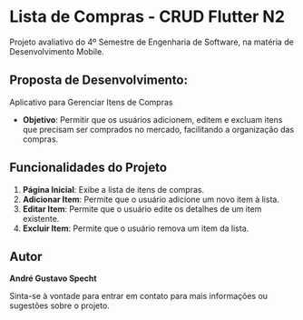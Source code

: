 # Lista de Compras - CRUD Flutter N2
Projeto avaliativo do 4º Semestre de Engenharia de Software, na matéria de Desenvolvimento Mobile.

## Proposta de Desenvolvimento:
Aplicativo para Gerenciar Itens de Compras

- **Objetivo**: Permitir que os usuários adicionem, editem e excluam itens que precisam ser comprados no mercado, facilitando a organização das compras.

## Funcionalidades do Projeto

1. **Página Inicial**: Exibe a lista de itens de compras.
2. **Adicionar Item**: Permite que o usuário adicione um novo item à lista.
3. **Editar Item**: Permite que o usuário edite os detalhes de um item existente.
4. **Excluir Item**: Permite que o usuário remova um item da lista.

## Autor

**André Gustavo Specht**

Sinta-se à vontade para entrar em contato para mais informações ou sugestões sobre o projeto.

